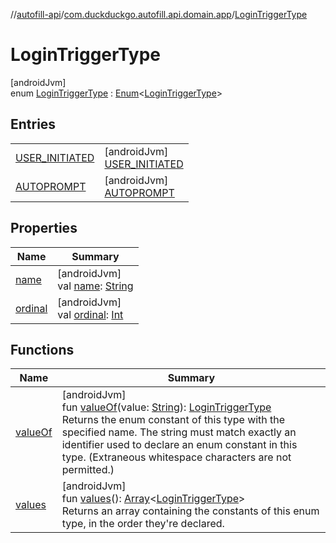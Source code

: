 //[autofill-api](../../../index.md)/[com.duckduckgo.autofill.api.domain.app](../index.md)/[LoginTriggerType](index.md)

# LoginTriggerType

[androidJvm]\
enum [LoginTriggerType](index.md) : [Enum](https://kotlinlang.org/api/latest/jvm/stdlib/kotlin/-enum/index.html)&lt;[LoginTriggerType](index.md)&gt;

## Entries

| | |
|---|---|
| [USER_INITIATED](-u-s-e-r_-i-n-i-t-i-a-t-e-d/index.md) | [androidJvm]<br>[USER_INITIATED](-u-s-e-r_-i-n-i-t-i-a-t-e-d/index.md) |
| [AUTOPROMPT](-a-u-t-o-p-r-o-m-p-t/index.md) | [androidJvm]<br>[AUTOPROMPT](-a-u-t-o-p-r-o-m-p-t/index.md) |

## Properties

| Name | Summary |
|---|---|
| [name](-a-u-t-o-p-r-o-m-p-t/index.md#-372974862%2FProperties%2F1052887353) | [androidJvm]<br>val [name](-a-u-t-o-p-r-o-m-p-t/index.md#-372974862%2FProperties%2F1052887353): [String](https://kotlinlang.org/api/latest/jvm/stdlib/kotlin/-string/index.html) |
| [ordinal](-a-u-t-o-p-r-o-m-p-t/index.md#-739389684%2FProperties%2F1052887353) | [androidJvm]<br>val [ordinal](-a-u-t-o-p-r-o-m-p-t/index.md#-739389684%2FProperties%2F1052887353): [Int](https://kotlinlang.org/api/latest/jvm/stdlib/kotlin/-int/index.html) |

## Functions

| Name | Summary |
|---|---|
| [valueOf](value-of.md) | [androidJvm]<br>fun [valueOf](value-of.md)(value: [String](https://kotlinlang.org/api/latest/jvm/stdlib/kotlin/-string/index.html)): [LoginTriggerType](index.md)<br>Returns the enum constant of this type with the specified name. The string must match exactly an identifier used to declare an enum constant in this type. (Extraneous whitespace characters are not permitted.) |
| [values](values.md) | [androidJvm]<br>fun [values](values.md)(): [Array](https://kotlinlang.org/api/latest/jvm/stdlib/kotlin/-array/index.html)&lt;[LoginTriggerType](index.md)&gt;<br>Returns an array containing the constants of this enum type, in the order they're declared. |
